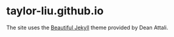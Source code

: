 # taylor-liu.github.io

The site uses the [Beautiful Jekyll](http://deanattali.com/beautiful-jekyll) theme provided by Dean Attali.